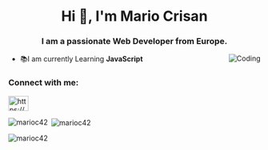 <h1 align="center">Hi 👋, I'm Mario Crisan</h1>
<h3 align="center">I am a passionate Web Developer from Europe.</h3>
<img align="right" alt="Coding" src="https://media4.giphy.com/media/RbDKaczqWovIugyJmW/200.gif"/>

- 📚I am currently Learning **JavaScript**

<h3 align="left">Connect with me:</h3>
<p align="left">
<a href="https://linkedin.com/in/https://www.linkedin.com/in/mario-crisan-87507622a/" target="blank"><img align="center" src="https://raw.githubusercontent.com/rahuldkjain/github-profile-readme-generator/master/src/images/icons/Social/linked-in-alt.svg" alt="https://www.linkedin.com/in/mario-crisan-87507622a/" height="30" width="40" /></a>
</p>


<p><img align="left" src="https://github-readme-stats.vercel.app/api/top-langs?username=marioc42&show_icons=true&locale=en&layout=compact" alt="marioc42" /></p>

<p>&nbsp;<img align="center" src="https://github-readme-stats.vercel.app/api?username=marioc42&show_icons=true&locale=en" alt="marioc42" /></p>

<p><img align="center" src="https://github-readme-streak-stats.herokuapp.com/?user=marioc42&" alt="marioc42" /></p>
